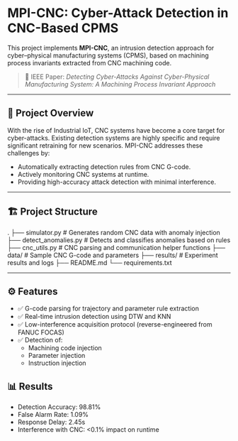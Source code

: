 # MPI-CNC: Cyber-Attack Detection in CNC-Based CPMS

This project implements **MPI-CNC**, an intrusion detection approach for cyber–physical manufacturing systems (CPMS), based on machining process invariants extracted from CNC machining code.

> 📄 IEEE Paper: *Detecting Cyber-Attacks Against Cyber-Physical Manufacturing System: A Machining Process Invariant Approach*

---

## 📌 Project Overview

With the rise of Industrial IoT, CNC systems have become a core target for cyber-attacks. Existing detection systems are highly specific and require significant retraining for new scenarios. MPI-CNC addresses these challenges by:

- Automatically extracting detection rules from CNC G-code.
- Actively monitoring CNC systems at runtime.
- Providing high-accuracy attack detection with minimal interference.

---

## 🏗️ Project Structure
. ├── simulator.py # Generates random CNC data with anomaly injection ├── detect_anomalies.py # Detects and classifies anomalies based on rules ├── cnc_utils.py # CNC parsing and communication helper functions ├── data/ # Sample CNC G-code and parameters ├── results/ # Experiment results and logs ├── README.md └── requirements.txt

---

## ⚙️ Features

- ✅ G-code parsing for trajectory and parameter rule extraction
- ✅ Real-time intrusion detection using DTW and KNN
- ✅ Low-interference acquisition protocol (reverse-engineered from FANUC FOCAS)
- ✅ Detection of:
  - Machining code injection
  - Parameter injection
  - Instruction injection

## 📊 Results
- Detection Accuracy: 98.81%
- False Alarm Rate: 1.09%
- Response Delay: 2.45s
- Interference with CNC: <0.1% impact on runtime
